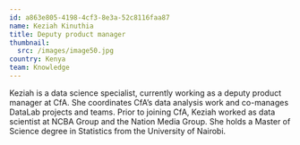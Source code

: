 ```yaml
---
id: a863e805-4198-4cf3-8e3a-52c8116faa87
name: Keziah Kinuthia
title: Deputy product manager
thumbnail:
  src: /images/image50.jpg
country: Kenya
team: Knowledge
---
```


Keziah is a data science specialist, currently working as a deputy product manager at CfA. She coordinates CfA’s data analysis work and co-manages DataLab projects and teams. Prior to joining CfA, Keziah worked as data scientist at NCBA Group and the Nation Media Group. She holds a Master of Science degree in Statistics from the University of Nairobi.
